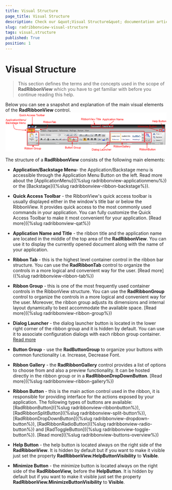 ```yaml
---
title: Visual Structure
page_title: Visual Structure
description: Check our &quot;Visual Structure&quot; documentation article for the RadRibbonView {{ site.framework_name }} control.
slug: radribbonview-visual-structure
tags: visual,structure
published: True
position: 1
---
```


# Visual Structure

>This section defines the terms and the concepts used in the scope of __RadRibbonView__ which you have to get familiar with before you continue reading this help.

Below you can see a snapshot and explanation of the main visual elements of the __RadRibbonView__ control.
![](images/RibbonView_Visual_Structure.png)

The structure of a __RadRibbonView__ consists of the following main elements:

* __Application/Backstage Menu__- the Application/Backstage menu is accessible through the Application Menu Button on the left. Read more about the [ApplicationMenu]({%slug radribbonview-applicationmenu%}) or the [Backstage]({%slug radribbonview-ribbon-backstage%}).

* __Quick Access Toolbar__ - the RibbonView's quick access toolbar is usually displayed either in the window's title bar or below the RibbonView. It provides quick access to the most commonly used commands in your application. You can fully customize the Quick Access Toolbar to make it most convenient for your application. [Read more]({%slug radribbonview-qat%})

* __Application Name and Title__ - the ribbon title and the application name are located in the middle of the top area of the __RadRibbonView__. You can use it to display the currently opened document along with the name of your application. 

* __Ribbon Tab__ - this is the highest level container control in the ribbon bar structure. You can use the __RadRibbonTab__ control to organize the controls in a more logical and convenient way for the user. [Read more]({%slug radribbonview-ribbon-tab%})

* __Ribbon Group__ - this is one of the most frequently used container controls in the RibbonView structure. You can use the __RadRibbonGroup__ control to organize the controls in a more logical and convenient way for the user. Moreover, the ribbon group adjusts its dimensions and internal layout dynamically to best accommodate the available space. [Read more]({%slug radribbonview-ribbon-group%})

* __Dialog Launcher__ - the dialog launcher button is located in the lower right corner of the ribbon group and it is hidden by default. You can use it to associate configuration dialogs with each ribbon group container. [Read more](#Enabling_the_Dialog_Launcher)

* __Button Group__ - use the __RadButtonGroup__ to organize your buttons with common functionality i.e. Increase, Decrease Font. 

* __Ribbon Gallery__ - the __RadRibbonGallery__ control provides a list of options to choose from and also a preview functionality. It can be hosted directly in the ribbon group or in a __RadRibbonDropDownButton__. [Read more]({%slug radribbonview-ribbon-gallery%})

* __Ribbon Button__ - this is the main action control used in the ribbon, it is responsible for providing interface for the actions exposed by your application. The following types of buttons are available: [RadRibbonButton]({%slug radribbonview-ribbonbutton%}), [RadRibbonSplitButton]({%slug radribbonview-split-button%}), [RadRibbonDropDownButton]({%slug radribbonview-dropdown-button%}), [RadRibbonRadioButton]({%slug radribbonview-radio-button%}) and [RadToggleButton]({%slug radribbonview-toggle-button%}). [Read more]({%slug radribbonview-buttons-overview%})

* __Help Button__ - the help button is located always on the right side of the __RadRibbonView__. It is hidden by default but if you want to make it visible just set the property __RadRibbonView.HelpButtonVisibility__ to __Visible__.

* __Minimize Button__ - the minimize button is located always on the right side of the __RadRibbonView,__ before the __HelpButton__. It is hidden by default but if you want to make it visible just set the property __RadRibbonView.MinimizeButtonVisibility__ to __Visible__.
